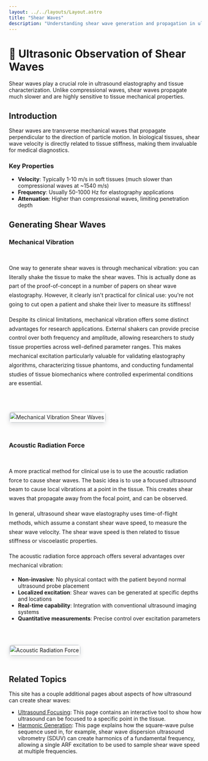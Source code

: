 ```yaml
---
layout: ../../layouts/Layout.astro
title: "Shear Waves"
description: "Understanding shear wave generation and propagation in ultrasound applications"
---
```


<style>
/* Shear Waves Page Specific Styles */

.image-text-section {
    display: flex;
    align-items: flex-start;
    gap: 2rem;
    margin: 2rem 0;
    flex-wrap: wrap;
}

.text-content {
    flex: 1;
    min-width: 300px;
    order: 2;
}

.image-content {
    flex: 0 0 auto;
    max-width: 400px;
    order: 1;
}

.image-content img {
    width: 100%;
    height: auto;
    border-radius: 8px;
    box-shadow: 0 4px 12px rgba(0, 0, 0, 0.1);
    border: 1px solid #e2e8f0;
}

/* Desktop layout - image on the right */
@media (min-width: 769px) {
    .text-content {
        order: 1;
    }

    .image-content {
        order: 2;
    }
}

/* Mobile layout - image before text (natural order) */
@media (max-width: 768px) {
    .image-text-section {
        flex-direction: column;
    }

    .image-content {
        max-width: 100%;
        order: 1;
    }

    .text-content {
        order: 2;
    }
}

/* Additional spacing for better readability */
.image-text-section h3 {
    margin-top: 0;
    color: #1e293b;
    font-size: 1.25rem;
    font-weight: 600;
}

.image-text-section p {
    margin-bottom: 1rem;
    line-height: 1.7;
}
</style>

# 🌊 Ultrasonic Observation of Shear Waves

Shear waves play a crucial role in ultrasound elastography and tissue
characterization. Unlike compressional waves, shear waves propagate much slower
and are highly sensitive to tissue mechanical properties.

## Introduction

Shear waves are transverse mechanical waves that propagate perpendicular to the
direction of particle motion. In biological tissues, shear wave velocity is
directly related to tissue stiffness, making them invaluable for medical
diagnostics.

### Key Properties

- **Velocity**: Typically 1-10 m/s in soft tissues (much slower than compressional waves at ~1540 m/s)
- **Frequency**: Usually 50-1000 Hz for elastography applications
- **Attenuation**: Higher than compressional waves, limiting penetration depth

## Generating Shear Waves

### Mechanical Vibration

<div class="image-text-section">
<div class="image-content">

![Mechanical Vibration Shear Waves](/shear-waves/mech_shaker_schematic.svg)

</div>
<div class="text-content">

One way to generate shear waves is through mechanical vibration: you can
literally shake the tissue to make the shear waves. This is actually done as
part of the proof-of-concept in a number of papers on shear wave elastography.
However, it clearly isn't practical for clinical use: you're not going to cut
open a patient and shake their liver to measure its stiffness!

Despite its clinical limitations, mechanical vibration offers some distinct advantages for research applications. External shakers can provide precise control over both frequency and amplitude, allowing researchers to study tissue properties across well-defined parameter ranges. This makes mechanical excitation particularly valuable for validating elastography algorithms, characterizing tissue phantoms, and conducting fundamental studies of tissue biomechanics where controlled experimental conditions are essential.

</div>
</div>

### Acoustic Radiation Force

<div class="image-text-section">
<div class="image-content">

![Acoustic Radiation Force](/shear-waves/arf_schematic.svg)

</div>
<div class="text-content">

A more practical method for clinical use is to use the acoustic radiation force
to cause shear waves. The basic idea is to use a focused ultrasound beam to
cause local vibrations at a point in the tissue. This creates shear waves that
propagate away from the focal point, and can be observed.

In general, ultrasound shear wave elastography uses time-of-flight methods,
which assume a constant shear wave speed, to measure the shear wave velocity.
The shear wave speed is then related to tissue stiffness or viscoelastic
properties.

The acoustic radiation force approach offers several advantages over mechanical vibration:
- **Non-invasive**: No physical contact with the patient beyond normal ultrasound probe placement
- **Localized excitation**: Shear waves can be generated at specific depths and locations
- **Real-time capability**: Integration with conventional ultrasound imaging systems
- **Quantitative measurements**: Precise control over excitation parameters

</div>
</div>


## Related Topics


This site has a couple additional pages about aspects of how ultrasound can
create shear waves:

* [Ultrasound Focusing](/ultrasound-focusing/): This page contains an interactive tool to show how
  ultrasound can be focused to a specific point in the tissue.
* [Harmonic Generation](/pulse-harmonics/): This page explains how the square-wave pulse
  sequence used in, for example, shear wave dispersion ultrasound vibrometry
  (SDUV) can create harmonics of a fundamental frequency, allowing a single ARF
  excitation to be used to sample shear wave speed at multiple frequencies.
